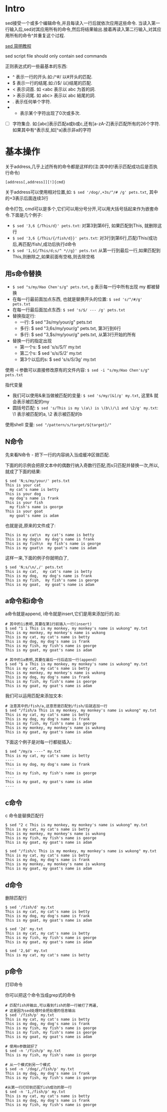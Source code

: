 # Intro
sed接受一个或多个编辑命令,并且每读入一行后就依次应用这些命令.
当读入第一行输入后,sed对其应用所有的命令,然后将结果输出.接着再读入第二行输入,对其应用所有的命令^并重复这个过程.

[sed 简明教程](http://coolshell.cn/articles/9104.html)

sed script file should only contain sed commands

正则表达式的一些最基本的东西:

- ^ 表示一行的开头.如:/^#/ 以#开头的匹配.
- $ 表示一行的结尾.如:/}$/ 以}结尾的匹配.
- \< 表示词首. 如 \<abc 表示以 abc 为首的詞.
- \> 表示词尾. 如 abc\> 表示以 abc 結尾的詞.
- . 表示任何单个字符.
- * 表示某个字符出现了0次或多次.
- [ ] 字符集合. 如:[abc]表示匹配a或b或c,还有[a-zA-Z]表示匹配所有的26个字符.如果其中有^表示反,如[^a]表示非a的字符

# 基本操作
关于address,几乎上述所有的命令都是这样的(注:其中的!表示匹配成功后是否执行命令)
```
[address[,address]][!]{cmd}
```
关于address可以使用相对位置,如: `$ sed '/dog/,+3s/^/# /g' pets.txt`, 其中的+3表示后面连续3行

命令打包, cmd可以是多个,它们可以用分号分开,可以用大括号括起来作为嵌套命令.下面是几个例子:

- `$ sed '3,6 {/This/d}' pets.txt`: 对第3到第6行, 如果匹配到This, 就删除这行
- `$ sed '3,6 {/This/{/fish/d}}' pets.txt`: 对3行到第6行,匹配/This/成功后,再匹配/fish/,成功后执行d命令
- `$ sed '1,${/This/d;s/^ *//g}' pets.txt` 从第一行到最后一行,如果匹配到This,则删除之,如果前面有空格,则去除空格

## 用s命令替换
- `$ sed "s/my/Hao Chen's/g" pets.txt`, g 表示每一行中所有出现 my 都被替换
- 在每一行最前面加点东西, 也就是替换开头的位置: `$ sed 's/^/#/g' pets.txt`
- 在每一行最后面加点东西: `$ sed 's/$/ --- /g' pets.txt`
- 替换指定行: 
	- 一行: $ sed "3s/my/your/g" pets.txt
	- 多行: $ sed "3,6s/my/your/g" pets.txt, 第3行到6行
	- 多行: $ sed "3,$s/my/your/g" pets.txt, 从第3行开始的所有
- 替换一行的指定出现
	- 第一个s: $ sed 's/s/S/1' my.txt
	- 第二个s: $ sed 's/s/S/2' my.txt
	- 第3个以后的s: $ sed 's/s/S/3g' my.txt

使用 -i 参数可以直接修改原有的文件内容: `$ sed -i "s/my/Hao Chen's/g" pets.txt`

指代变量

- 我们可以使用&来当做被匹配的变量: `$ sed 's/my/[&]/g' my.txt`, 这里& 就会表示被匹配的my
- 圆括号匹配: `$ sed 's/This is my \(a\) is \(b\)/\1 and \2/g' my.txt`: \1 表示被匹配的a, \2 表示被匹配的b

使用shell 变量: `sed "/pattern/s/target/${target}/"`

## N命令
先来看N命令 - 把下一行的内容纳入当成缓冲区做匹配.

下面的的示例会把原文本中的偶数行纳入奇数行匹配,而s只匹配并替换一次,所以,就成了下面的结果:

	$ sed 'N;s/my/your/' pets.txt
	This is your cat
	  my cat's name is betty
	This is your dog
	  my dog's name is frank
	This is your fish
	  my fish's name is george
	This is your goat
	  my goat's name is adam
也就是说,原来的文件成了:

	This is my cat\n  my cat's name is betty
	This is my dog\n  my dog's name is frank
	This is my fish\n  my fish's name is george
	This is my goat\n  my goat's name is adam
这样一来,下面的例子你就明白了,

	$ sed 'N;s/\n/,/' pets.txt
	This is my cat,  my cat's name is betty
	This is my dog,  my dog's name is frank
	This is my fish,  my fish's name is george
	This is my goat,  my goat's name is adam

## a命令和i命令
a命令就是append, i命令就是insert,它们是用来添加行的.如:

	# 其中的1i表明,其要在第1行前插入一行(insert)
	$ sed "1 i This is my monkey, my monkey's name is wukong" my.txt
	This is my monkey, my monkey's name is wukong
	This is my cat, my cat's name is betty
	This is my dog, my dog's name is frank
	This is my fish, my fish's name is george
	This is my goat, my goat's name is adam
 
	# 其中的1a表明,其要在最后一行后追加一行(append)
	$ sed "$ a This is my monkey, my monkey's name is wukong" my.txt
	This is my cat, my cat's name is betty
	This is my monkey, my monkey's name is wukong
	This is my dog, my dog's name is frank
	This is my fish, my fish's name is george
	This is my goat, my goat's name is adam
我们可以运用匹配来添加文本:

	# 注意其中的/fish/a,这意思是匹配到/fish/后就追加一行
	$ sed "/fish/a This is my monkey, my monkey's name is wukong" my.txt
	This is my cat, my cat's name is betty
	This is my dog, my dog's name is frank
	This is my fish, my fish's name is george
	This is my monkey, my monkey's name is wukong
	This is my goat, my goat's name is adam
下面这个例子是对每一行都挺插入:

	$ sed "/my/a ----" my.txt
	This is my cat, my cat's name is betty
	----
	This is my dog, my dog's name is frank
	----
	This is my fish, my fish's name is george
	----
	This is my goat, my goat's name is adam
	----

## c命令
c 命令是替换匹配行

	$ sed "2 c This is my monkey, my monkey's name is wukong" my.txt
	This is my cat, my cat's name is betty
	This is my monkey, my monkey's name is wukong
	This is my fish, my fish's name is george
	This is my goat, my goat's name is adam
	 
	$ sed "/fish/c This is my monkey, my monkey's name is wukong" my.txt
	This is my cat, my cat's name is betty
	This is my dog, my dog's name is frank
	This is my monkey, my monkey's name is wukong
	This is my goat, my goat's name is adam

## d命令
删除匹配行

	$ sed '/fish/d' my.txt
	This is my cat, my cat's name is betty
	This is my dog, my dog's name is frank
	This is my goat, my goat's name is adam
	 
	$ sed '2d' my.txt
	This is my cat, my cat's name is betty
	This is my fish, my fish's name is george
	This is my goat, my goat's name is adam
	 
	$ sed '2,$d' my.txt
	This is my cat, my cat's name is betty

## p命令
打印命令

你可以把这个命令当成grep式的命令

	# 匹配fish并输出,可以看到fish的那一行被打了两遍,
	# 这是因为sed处理时会把处理的信息输出
	$ sed '/fish/p' my.txt
	This is my cat, my cat's name is betty
	This is my dog, my dog's name is frank
	This is my fish, my fish's name is george
	This is my fish, my fish's name is george
	This is my goat, my goat's name is adam
	 
	# 使用n参数就好了
	$ sed -n '/fish/p' my.txt
	This is my fish, my fish's name is george
	 
	# 从一个模式到另一个模式
	$ sed -n '/dog/,/fish/p' my.txt
	This is my dog, my dog's name is frank
	This is my fish, my fish's name is george
	 
	#从第一行打印到匹配fish成功的那一行
	$ sed -n '1,/fish/p' my.txt
	This is my cat, my cat's name is betty
	This is my dog, my dog's name is frank
	This is my fish, my fish's name is george

